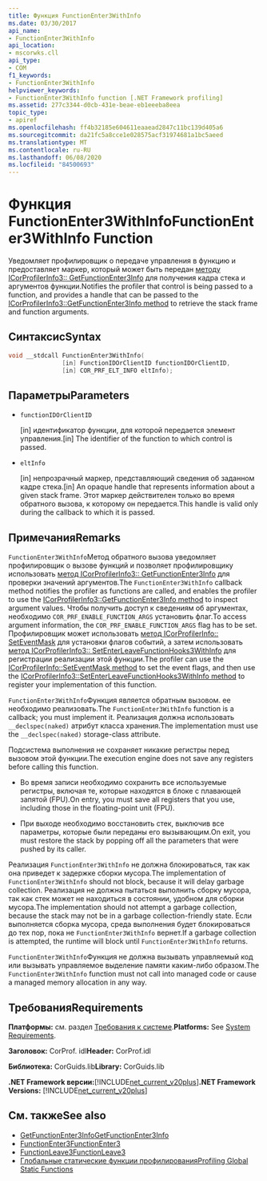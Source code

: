 ```yaml
---
title: Функция FunctionEnter3WithInfo
ms.date: 03/30/2017
api_name:
- FunctionEnter3WithInfo
api_location:
- mscorwks.cll
api_type:
- COM
f1_keywords:
- FunctionEnter3WithInfo
helpviewer_keywords:
- FunctionEnter3WithInfo function [.NET Framework profiling]
ms.assetid: 277c3344-d0cb-431e-beae-eb1eeeba8eea
topic_type:
- apiref
ms.openlocfilehash: ff4b32185e604611eaaead2847c11bc139d405a6
ms.sourcegitcommit: da21fc5a8cce1e028575acf31974681a1bc5aeed
ms.translationtype: MT
ms.contentlocale: ru-RU
ms.lasthandoff: 06/08/2020
ms.locfileid: "84500693"
---
```

# <a name="functionenter3withinfo-function"></a><span data-ttu-id="04da4-102">Функция FunctionEnter3WithInfo</span><span class="sxs-lookup"><span data-stu-id="04da4-102">FunctionEnter3WithInfo Function</span></span>
<span data-ttu-id="04da4-103">Уведомляет профилировщик о передаче управления в функцию и предоставляет маркер, который может быть передан [методу ICorProfilerInfo3:: GetFunctionEnter3Info](icorprofilerinfo3-getfunctionenter3info-method.md) для получения кадра стека и аргументов функции.</span><span class="sxs-lookup"><span data-stu-id="04da4-103">Notifies the profiler that control is being passed to a function, and provides a handle that can be passed to the [ICorProfilerInfo3::GetFunctionEnter3Info method](icorprofilerinfo3-getfunctionenter3info-method.md) to retrieve the stack frame and function arguments.</span></span>  
  
## <a name="syntax"></a><span data-ttu-id="04da4-104">Синтаксис</span><span class="sxs-lookup"><span data-stu-id="04da4-104">Syntax</span></span>  
  
```cpp  
void __stdcall FunctionEnter3WithInfo(  
               [in] FunctionIDOrClientID functionIDOrClientID,  
               [in] COR_PRF_ELT_INFO eltInfo);  
```  
  
## <a name="parameters"></a><span data-ttu-id="04da4-105">Параметры</span><span class="sxs-lookup"><span data-stu-id="04da4-105">Parameters</span></span>

- `functionIDOrClientID`

  <span data-ttu-id="04da4-106">\[in] идентификатор функции, для которой передается элемент управления.</span><span class="sxs-lookup"><span data-stu-id="04da4-106">\[in] The identifier of the function to which control is passed.</span></span>

- `eltInfo`

  <span data-ttu-id="04da4-107">\[in] непрозрачный маркер, представляющий сведения об заданном кадре стека.</span><span class="sxs-lookup"><span data-stu-id="04da4-107">\[in] An opaque handle that represents information about a given stack frame.</span></span> <span data-ttu-id="04da4-108">Этот маркер действителен только во время обратного вызова, к которому он передается.</span><span class="sxs-lookup"><span data-stu-id="04da4-108">This handle is valid only during the callback to which it is passed.</span></span>

## <a name="remarks"></a><span data-ttu-id="04da4-109">Примечания</span><span class="sxs-lookup"><span data-stu-id="04da4-109">Remarks</span></span>  
 <span data-ttu-id="04da4-110">`FunctionEnter3WithInfo`Метод обратного вызова уведомляет профилировщик о вызове функций и позволяет профилировщику использовать [метод ICorProfilerInfo3:: GetFunctionEnter3Info](icorprofilerinfo3-getfunctionenter3info-method.md) для проверки значений аргументов.</span><span class="sxs-lookup"><span data-stu-id="04da4-110">The `FunctionEnter3WithInfo` callback method notifies the profiler as functions are called, and enables the profiler to use the [ICorProfilerInfo3::GetFunctionEnter3Info method](icorprofilerinfo3-getfunctionenter3info-method.md) to inspect argument values.</span></span> <span data-ttu-id="04da4-111">Чтобы получить доступ к сведениям об аргументах, необходимо `COR_PRF_ENABLE_FUNCTION_ARGS` установить флаг.</span><span class="sxs-lookup"><span data-stu-id="04da4-111">To access argument information, the `COR_PRF_ENABLE_FUNCTION_ARGS` flag has to be set.</span></span> <span data-ttu-id="04da4-112">Профилировщик может использовать [метод ICorProfilerInfo:: SetEventMask](icorprofilerinfo-seteventmask-method.md) для установки флагов событий, а затем использовать [метод ICorProfilerInfo3:: SetEnterLeaveFunctionHooks3WithInfo](icorprofilerinfo3-setenterleavefunctionhooks3withinfo-method.md) для регистрации реализации этой функции.</span><span class="sxs-lookup"><span data-stu-id="04da4-112">The profiler can use the [ICorProfilerInfo::SetEventMask method](icorprofilerinfo-seteventmask-method.md) to set the event flags, and then use the [ICorProfilerInfo3::SetEnterLeaveFunctionHooks3WithInfo method](icorprofilerinfo3-setenterleavefunctionhooks3withinfo-method.md) to register your implementation of this function.</span></span>  
  
 <span data-ttu-id="04da4-113">`FunctionEnter3WithInfo`Функция является обратным вызовом. ее необходимо реализовать.</span><span class="sxs-lookup"><span data-stu-id="04da4-113">The `FunctionEnter3WithInfo` function is a callback; you must implement it.</span></span> <span data-ttu-id="04da4-114">Реализация должна использовать `__declspec(naked)` атрибут класса хранения.</span><span class="sxs-lookup"><span data-stu-id="04da4-114">The implementation must use the `__declspec(naked)` storage-class attribute.</span></span>  
  
 <span data-ttu-id="04da4-115">Подсистема выполнения не сохраняет никакие регистры перед вызовом этой функции.</span><span class="sxs-lookup"><span data-stu-id="04da4-115">The execution engine does not save any registers before calling this function.</span></span>  
  
- <span data-ttu-id="04da4-116">Во время записи необходимо сохранить все используемые регистры, включая те, которые находятся в блоке с плавающей запятой (FPU).</span><span class="sxs-lookup"><span data-stu-id="04da4-116">On entry, you must save all registers that you use, including those in the floating-point unit (FPU).</span></span>  
  
- <span data-ttu-id="04da4-117">При выходе необходимо восстановить стек, выключив все параметры, которые были переданы его вызывающим.</span><span class="sxs-lookup"><span data-stu-id="04da4-117">On exit, you must restore the stack by popping off all the parameters that were pushed by its caller.</span></span>  
  
 <span data-ttu-id="04da4-118">Реализация `FunctionEnter3WithInfo` не должна блокироваться, так как она приведет к задержке сборки мусора.</span><span class="sxs-lookup"><span data-stu-id="04da4-118">The implementation of `FunctionEnter3WithInfo` should not block, because it will delay garbage collection.</span></span> <span data-ttu-id="04da4-119">Реализация не должна пытаться выполнить сборку мусора, так как стек может не находиться в состоянии, удобном для сборки мусора.</span><span class="sxs-lookup"><span data-stu-id="04da4-119">The implementation should not attempt a garbage collection, because the stack may not be in a garbage collection-friendly state.</span></span> <span data-ttu-id="04da4-120">Если выполняется сборка мусора, среда выполнения будет блокироваться до тех пор, пока не `FunctionEnter3WithInfo` вернет.</span><span class="sxs-lookup"><span data-stu-id="04da4-120">If a garbage collection is attempted, the runtime will block until `FunctionEnter3WithInfo` returns.</span></span>  
  
 <span data-ttu-id="04da4-121">`FunctionEnter3WithInfo`Функция не должна вызывать управляемый код или вызывать управляемое выделение памяти каким-либо образом.</span><span class="sxs-lookup"><span data-stu-id="04da4-121">The `FunctionEnter3WithInfo` function must not call into managed code or cause a managed memory allocation in any way.</span></span>  
  
## <a name="requirements"></a><span data-ttu-id="04da4-122">Требования</span><span class="sxs-lookup"><span data-stu-id="04da4-122">Requirements</span></span>  
 <span data-ttu-id="04da4-123">**Платформы:** см. раздел [Требования к системе](../../get-started/system-requirements.md).</span><span class="sxs-lookup"><span data-stu-id="04da4-123">**Platforms:** See [System Requirements](../../get-started/system-requirements.md).</span></span>  
  
 <span data-ttu-id="04da4-124">**Заголовок:** CorProf. idl</span><span class="sxs-lookup"><span data-stu-id="04da4-124">**Header:** CorProf.idl</span></span>  
  
 <span data-ttu-id="04da4-125">**Библиотека:** CorGuids.lib</span><span class="sxs-lookup"><span data-stu-id="04da4-125">**Library:** CorGuids.lib</span></span>  
  
 <span data-ttu-id="04da4-126">**.NET Framework версии:**[!INCLUDE[net_current_v20plus](../../../../includes/net-current-v20plus-md.md)]</span><span class="sxs-lookup"><span data-stu-id="04da4-126">**.NET Framework Versions:** [!INCLUDE[net_current_v20plus](../../../../includes/net-current-v20plus-md.md)]</span></span>  
  
## <a name="see-also"></a><span data-ttu-id="04da4-127">См. также</span><span class="sxs-lookup"><span data-stu-id="04da4-127">See also</span></span>

- [<span data-ttu-id="04da4-128">GetFunctionEnter3Info</span><span class="sxs-lookup"><span data-stu-id="04da4-128">GetFunctionEnter3Info</span></span>](icorprofilerinfo3-getfunctionenter3info-method.md)
- [<span data-ttu-id="04da4-129">FunctionEnter3</span><span class="sxs-lookup"><span data-stu-id="04da4-129">FunctionEnter3</span></span>](functionenter3-function.md)
- [<span data-ttu-id="04da4-130">FunctionLeave3</span><span class="sxs-lookup"><span data-stu-id="04da4-130">FunctionLeave3</span></span>](functionleave3-function.md)
- [<span data-ttu-id="04da4-131">Глобальные статические функции профилирования</span><span class="sxs-lookup"><span data-stu-id="04da4-131">Profiling Global Static Functions</span></span>](profiling-global-static-functions.md)
